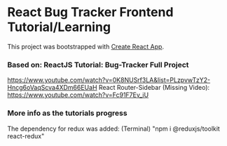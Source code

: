 # React Bug Tracker Frontend Tutorial/Learning

This project was bootstrapped with [Create React App](https://github.com/facebook/create-react-app).

### Based on: ReactJS Tutorial: Bug-Tracker Full Project

https://www.youtube.com/watch?v=0K8NUSrf3LA&list=PLzpvwTzY2-Hncg6oVaqScva4XDm66EUaH
React Router-Sidebar (Missing Video): https://www.youtube.com/watch?v=Fc91F7Ev_iU

### More info as the tutorials progress

The dependency for redux was added: (Terminal) "npm i @reduxjs/toolkit react-redux"
